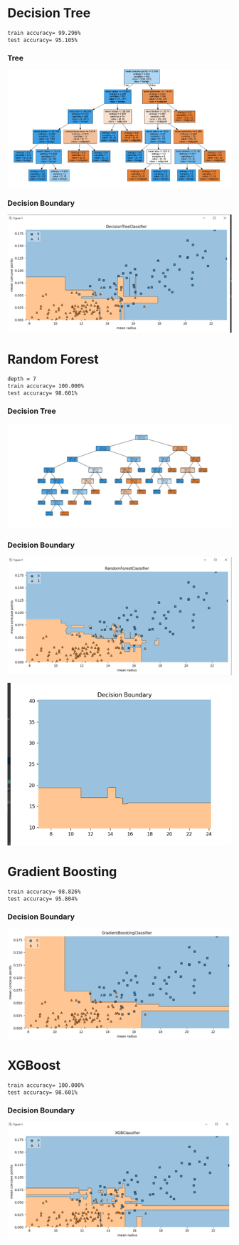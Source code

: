 # Decision Tree

    train accuracy= 99.296%
    test accuracy= 95.105%

  <h3> Tree </h3>

![](img/Screenshot_1.png)

<h3> Decision Boundary </h3>

![](img/DesTreeBound.png)

# Random Forest
    
    depth = 7
    train accuracy= 100.000%
    test accuracy= 98.601%
<h3>Decision Tree</h3>

![](img/rft.png)

<h3>Decision Boundary</h3>

![](img/DecRandom.png)

![](img/DecRandom2.png)

# Gradient Boosting
    train accuracy= 98.826%
    test accuracy= 95.804%

<h3>Decision Boundary</h3>

![](img/Screenshot_2.png)

# XGBoost

    train accuracy= 100.000%
    test accuracy= 98.601%

<h3>Decision Boundary</h3>

![](img/xgb.png)